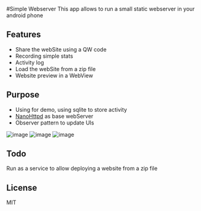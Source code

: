 #Simple Webserver
This app allows to run a small static webserver in your android phone

## Features
* Share the webSite using a QW code
* Recording simple stats
* Activity log
* Load the webSite from a zip file
* Website preview in a WebView

## Purpose
* Using for demo, using sqlite to store activity
* [NanoHttpd](https://github.com/NanoHttpd/nanohttpd) as base webServer
* Observer pattern to update UIs

![image](https://github.com/user-attachments/assets/53c54eb4-5feb-45f4-a9d8-8b44557224ea)
![image](https://github.com/user-attachments/assets/fa47e0a0-2029-4a81-a269-49f11cb8e1c9)
![image](https://github.com/user-attachments/assets/79334641-98c5-446b-8488-43fd85044e55)

## Todo
Run as a service to allow deploying a website from a zip file

## License
MIT
